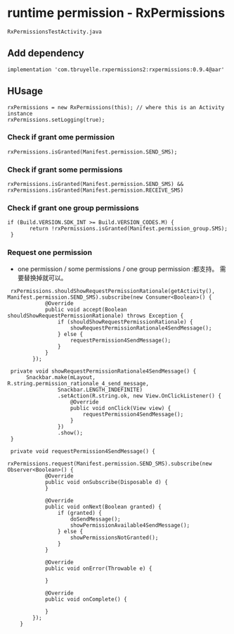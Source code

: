 # runtime permission - RxPermissions
`RxPermissionsTestActivity.java`  

## Add dependency
`implementation 'com.tbruyelle.rxpermissions2:rxpermissions:0.9.4@aar'`  

## HUsage

```
rxPermissions = new RxPermissions(this); // where this is an Activity instance
rxPermissions.setLogging(true);
```

### Check if grant ome permission
```
rxPermissions.isGranted(Manifest.permission.SEND_SMS);
```


### Check if grant some permissions  

```
rxPermissions.isGranted(Manifest.permission.SEND_SMS) && rxPermissions.isGranted(Manifest.permission.RECEIVE_SMS)
```

### Check if grant one group permissions  
```
if (Build.VERSION.SDK_INT >= Build.VERSION_CODES.M) {
       return !rxPermissions.isGranted(Manifest.permission_group.SMS);
 } 
```

### Request one permission
- one permission / some permissions / one group permission :都支持。 需要替换掉就可以。

```
 rxPermissions.shouldShowRequestPermissionRationale(getActivity(), Manifest.permission.SEND_SMS).subscribe(new Consumer<Boolean>() {
            @Override
            public void accept(Boolean shouldShowRequestPermissionRationale) throws Exception {
                if (shouldShowRequestPermissionRationale) {
                    showRequestPermissionRationale4SendMessage();
                } else {
                    requestPermission4SendMessage();
                }
            }
        });

 private void showRequestPermissionRationale4SendMessage() {
      Snackbar.make(mLayout, R.string.permission_rationale_4_send_message,
                Snackbar.LENGTH_INDEFINITE)
                .setAction(R.string.ok, new View.OnClickListener() {
                    @Override
                    public void onClick(View view) {
                        requestPermission4SendMessage();
                    }
                })
                .show();
 }

 private void requestPermission4SendMessage() {
        rxPermissions.request(Manifest.permission.SEND_SMS).subscribe(new Observer<Boolean>() {
            @Override
            public void onSubscribe(Disposable d) {
            }

            @Override
            public void onNext(Boolean granted) {
                if (granted) {
                    doSendMessage();
                    showPermissionAvailable4SendMessage();
                } else {
                    showPermissionsNotGranted();
                }
            }

            @Override
            public void onError(Throwable e) {

            }

            @Override
            public void onComplete() {

            }
        });
    }

```
